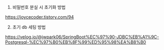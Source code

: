 1. 비밀번호 분실 시 초기화 방법

https://joycecoder.tistory.com/94

2. 초기 db 세팅 방법

https://velog.io/@jwpark06/SpringBoot%EC%97%90-JDBC%EB%A1%9C-Postgresql-%EC%97%B0%EB%8F%99%ED%95%98%EA%B8%B0

